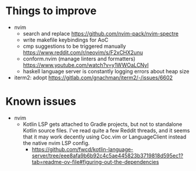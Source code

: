 # Things to improve

- nvim
    - search and replace https://github.com/nvim-pack/nvim-spectre
    - write makefile keybindings for AoC
    - cmp suggestions to be triggered manually https://www.reddit.com/r/neovim/s/F2xCHX2unu
    - conform.nvim (manage linters and formatters) https://www.youtube.com/watch?v=y1WWOaLCNyI
    - haskell language server is constantly logging errors about heap size
- iterm2: adopt https://gitlab.com/gnachman/iterm2/-/issues/6602

# Known issues

- nvim
    - Kotlin LSP gets attached to Gradle projects, but not to standalone Kotlin source files. I've read quite a few Reddit threads, and it seems that it may work decently using Coc.vim or LanguageClient instead the native nvim LSP config.
        - https://github.com/fwcd/kotlin-language-server/tree/eee8afa9b6b92c4c5ae445823b3719818d595ec1?tab=readme-ov-file#figuring-out-the-dependencies

